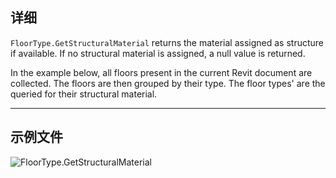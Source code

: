 ## 详细
`FloorType.GetStructuralMaterial` returns the material assigned as structure if available. If no structural material is assigned, a null value is returned.

In the example below, all floors present in the current Revit document are collected. The floors are then grouped by their type. The floor types' are the queried for their structural material.
___
## 示例文件

![FloorType.GetStructuralMaterial](./Revit.Elements.FloorType.GetStructuralMaterial_img.jpg)
